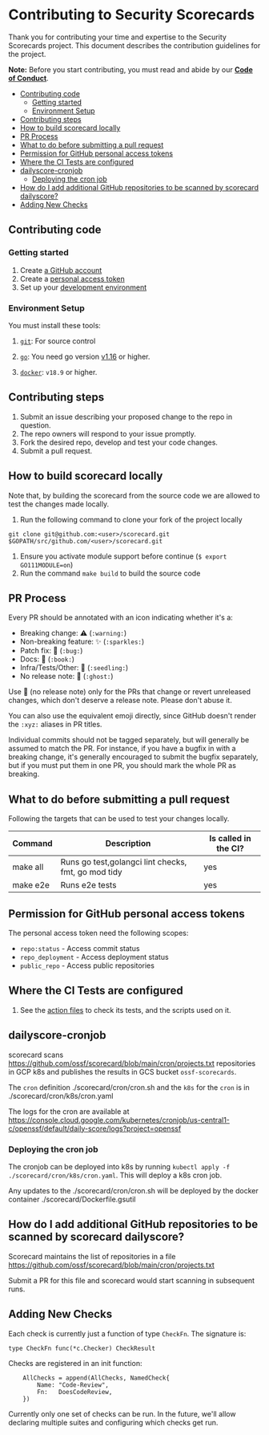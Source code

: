 # Contributing to Security Scorecards

Thank you for contributing your time and expertise to the Security Scorecards
project. This document describes the contribution guidelines for the project.

**Note:** Before you start contributing, you must read and abide by our
**[Code of Conduct](./CODE_OF_CONDUCT.md)**.

<!-- vim-markdown-toc GFM -->

*   [Contributing code](#contributing-code)
    *   [Getting started](#getting-started)
    *   [Environment Setup](#environment-setup)
*   [Contributing steps](#contributing-steps)
*   [How to build scorecard locally](#how-to-build-scorecard-locally)
*   [PR Process](#pr-process)
*   [What to do before submitting a pull request](#what-to-do-before-submitting-a-pull-request)
*   [Permission for GitHub personal access tokens](#permission-for-github-personal-access-tokens)
*   [Where the CI Tests are configured](#where-the-ci-tests-are-configured)
*   [dailyscore-cronjob](#dailyscore-cronjob)
    *   [Deploying the cron job](#deploying-the-cron-job)
*   [How do I add additional GitHub repositories to be scanned by scorecard
    dailyscore?](#how-do-i-add-additional-github-repositories-to-be-scanned-by-scorecard-dailyscore)
*   [Adding New Checks](#adding-new-checks)

<!-- vim-markdown-toc -->

## Contributing code

### Getting started

1.  Create [a GitHub account](https://github.com/join)
1.  Create a
    [personal access token](https://docs.github.com/en/free-pro-team@latest/developers/apps/about-apps#personal-access-tokens)
1.  Set up your [development environment](#environment-setup)

### Environment Setup

You must install these tools:

1.  [`git`](https://help.github.com/articles/set-up-git/): For source control

1.  [`go`](https://golang.org/doc/install): You need go version
    [v1.16](https://golang.org/dl/) or higher.

1.  [`docker`](https://docs.docker.com/engine/install/): `v18.9` or higher.

## Contributing steps

1.  Submit an issue describing your proposed change to the repo in question.
1.  The repo owners will respond to your issue promptly.
1.  Fork the desired repo, develop and test your code changes.
1.  Submit a pull request.

## How to build scorecard locally

Note that, by building the scorecard from the source code we are allowed to test
the changes made locally.

1.  Run the following command to clone your fork of the project locally

```shell
git clone git@github.com:<user>/scorecard.git $GOPATH/src/github.com/<user>/scorecard.git
```

1.  Ensure you activate module support before continue (`$ export
    GO111MODULE=on`)
1.  Run the command `make build` to build the source code

## PR Process

Every PR should be annotated with an icon indicating whether it's a:

-   Breaking change: :warning: (`:warning:`)
-   Non-breaking feature: :sparkles: (`:sparkles:`)
-   Patch fix: :bug: (`:bug:`)
-   Docs: :book: (`:book:`)
-   Infra/Tests/Other: :seedling: (`:seedling:`)
-   No release note: :ghost: (`:ghost:`)

Use :ghost: (no release note) only for the PRs that change or revert unreleased
changes, which don't deserve a release note. Please don't abuse it.

You can also use the equivalent emoji directly, since GitHub doesn't render the
`:xyz:` aliases in PR titles.

Individual commits should not be tagged separately, but will generally be
assumed to match the PR. For instance, if you have a bugfix in with a breaking
change, it's generally encouraged to submit the bugfix separately, but if you
must put them in one PR, you should mark the whole PR as breaking.

## What to do before submitting a pull request

Following the targets that can be used to test your changes locally.

| Command  | Description                                        | Is called in the CI? |
| -------- | -------------------------------------------------- | -------------------- |
| make all | Runs go test,golangci lint checks, fmt, go mod tidy| yes                  |
| make e2e | Runs e2e tests                                     | yes                  |

## Permission for GitHub personal access tokens

The personal access token need the following scopes:

-   `repo:status` - Access commit status
-   `repo_deployment` - Access deployment status
-   `public_repo` - Access public repositories

## Where the CI Tests are configured

1.  See the [action files](.github/workflows) to check its tests, and the
    scripts used on it.

## dailyscore-cronjob

scorecard scans https://github.com/ossf/scorecard/blob/main/cron/projects.txt
repositories in GCP k8s and publishes the results in GCS bucket
`ossf-scorecards`.

The `cron` definition ./scorecard/cron/cron.sh and the `k8s` for the `cron` is
in ./scorecard/cron/k8s/cron.yaml

The logs for the cron are available at
https://console.cloud.google.com/kubernetes/cronjob/us-central1-c/openssf/default/daily-score/logs?project=openssf

### Deploying the cron job

The cronjob can be deployed into k8s by running `kubectl apply -f
./scorecard/cron/k8s/cron.yaml`. This will deploy a k8s cron job.

Any updates to the ./scorecard/cron/cron.sh will be deployed by the docker
container ./scorecard/Dockerfile.gsutil

## How do I add additional GitHub repositories to be scanned by scorecard dailyscore?

Scorecard maintains the list of repositories in a file
https://github.com/ossf/scorecard/blob/main/cron/projects.txt

Submit a PR for this file and scorecard would start scanning in subsequent runs.

## Adding New Checks

Each check is currently just a function of type `CheckFn`. The signature is:

```golang
type CheckFn func(*c.Checker) CheckResult
```

Checks are registered in an init function:

```golang
    AllChecks = append(AllChecks, NamedCheck{
        Name: "Code-Review",
        Fn:   DoesCodeReview,
    })
```

Currently only one set of checks can be run. In the future, we'll allow
declaring multiple suites and configuring which checks get run.

